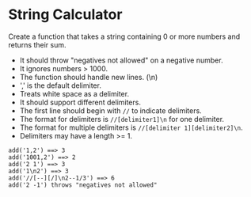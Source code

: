 # String Calculator
Create a function that takes a string containing 0 or more numbers and returns their sum.
* It should throw "negatives not allowed" on a negative number.
* It ignores numbers > 1000.
* The function should handle new lines. (\n)
* ',' is the default delimiter.
* Treats white space as a delimiter.
* It should support different delimiters.
* The first line should begin with `//` to indicate delimiters.
* The format for delimiters is `//[delimiter1]\n` for one delimiter.
* The format for multiple delimiters is `//[delimiter 1][delimiter2]\n`.
* Delimiters may have a length >= 1.
```
add('1,2') ==> 3
add('1001,2') ==> 2
add('2 1') ==> 3
add('1\n2') ==> 3
add('//[--][/]\n2--1/3') ==> 6
add('2 -1') throws "negatives not allowed"
```
